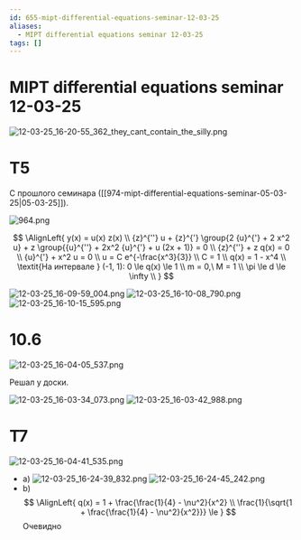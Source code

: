 ```yaml
---
id: 655-mipt-differential-equations-seminar-12-03-25
aliases:
  - MIPT differential equations seminar 12-03-25
tags: []
---
```


# MIPT differential equations seminar 12-03-25

![12-03-25_16-20-55_362_they_cant_contain_the_silly.png](assets/imgs/12-03-25_16-20-55_362_they_cant_contain_the_silly.png)
# T5

С прошлого семинара ([[974-mipt-differential-equations-seminar-05-03-25|05-03-25]]).

![964.png](assets/imgs/964.png)

$$
\AlignLeft{
y(x) = u(x) z(x) \\
{z}^{''} u + {z}^{'} \group{2 {u}^{'} + 2 x^2 u} + z \group{{u}^{''} + 2x^2 {u}^{'} + u (2x + 1)} = 0 \\
{z}^{''} + z q(x) = 0 \\
{u}^{'} + x^2 u = 0 \\
u = C e^{-\frac{x^3}{3}} \\
C = 1 \\
q(x) = 1 - x^4 \\
\textit{На интервале } (-1, 1): 0 \le q(x) \le 1  \\
m = 0,\ M = 1 \\
\pi \le d \le \infty \\
}
$$

![12-03-25_16-09-59_004.png](assets/imgs/12-03-25_16-09-59_004.png)
![12-03-25_16-10-08_790.png](assets/imgs/12-03-25_16-10-08_790.png)
![12-03-25_16-10-15_595.png](assets/imgs/12-03-25_16-10-15_595.png)

# 10.6

![12-03-25_16-04-05_537.png](assets/imgs/12-03-25_16-04-05_537.png)

Решал у доски.

![12-03-25_16-03-34_073.png](assets/imgs/12-03-25_16-03-34_073.png)
![12-03-25_16-03-42_988.png](assets/imgs/12-03-25_16-03-42_988.png)

# T7

![12-03-25_16-04-41_535.png](assets/imgs/12-03-25_16-04-41_535.png)

- a)
![12-03-25_16-24-39_832.png](assets/imgs/12-03-25_16-24-39_832.png)
![12-03-25_16-24-45_242.png](assets/imgs/12-03-25_16-24-45_242.png)
- b)
$$
\AlignLeft{
q(x) = 1 + \frac{\frac{1}{4} - \nu^2}{x^2} \\
\frac{1}{\sqrt{1 + \frac{\frac{1}{4} - \nu^2}{x^2}}} \le 
}
$$
Очевидно
